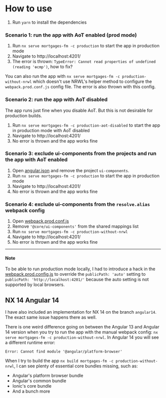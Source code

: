 # How to use

1. Run `yarn` to install the dependencies

### Scenario 1: run the app with AoT enabled (prod mode)

1. Run `nx serve mortgages-fm -c production` to start the app in production mode
2. Navigate to http://localhost:4201/
3. The error is thrown: `TypeError: Cannot read properties of undefined (reading 'ɵcmp')`, how to fix?

You can also run the app with `nx serve mortgages-fm -c production-without-nrwl` which doesn't use NRWL's helper method to configure the `webpack.prod.conf.js` config file. The error is also thrown with this config.

### Scenario 2: run the app with AoT disabled

The app runs just fine when you disable AoT. But this is not desirable for production builds.

1. Run `nx serve mortgages-fm -c production-aot-disabled` to start the app in production mode with AoT disabled
2. Navigate to http://localhost:4201/
3. No error is thrown and the app works fine

### Scenario 3: exclude ui-components from the projects and run the app with AoT enabled

1. Open [angular.json](./angular.json) and remove the project `ui-components`.
2. Run `nx serve mortgages-fm -c production` to start the app in production mode
3. Navigate to http://localhost:4201/
4. No error is thrown and the app works fine

### Scenario 4: exclude ui-components from the `resolve.alias` webpack config

1. Open [webpack.prod.conf.js](./apps/mortgages-fm/src/server/webpack/without-nrwl/webpack.prod.config.js)
2. Remove `'@core/ui-components'` from the shared mappings list
3. Run `nx serve mortgages-fm -c production-without-nrwl`
4. Navigate to http://localhost:4201/
5. No error is thrown and the app works fine

---

#### Note
To be able to run production mode locally, I had to introduce a hack in the [webpack.prod.config.js](./apps/mortgages-fm/src/server/webpack/webpack.prod.config.js) to override the `publicPath: 'auto'` setting to `publicPath: 'http://localhost:4201/'` because the auto setting is not supported by local browsers.

## NX 14 Angular 14

I have also included an implementation for NX 14 on the branch `angular14`. The exact same issue happens there as well.

There is one weird difference going on between the Angular 13 and Angular 14 version when you try to run the app with the manual webpack config: `nx serve mortgages-fm -c production-without-nrwl`. In Angular 14 you will see a different runtime error:

```
Error: Cannot find module '@angular/platform-browser'
```

When I try to build the app `nx build mortgages-fm -c production-without-nrwl`, I can see plenty of essential core bundles missing, such as:

- Angular's platform browser bundle
- Angular's common bundle
- Ionic's core bundle
- And a bunch more

